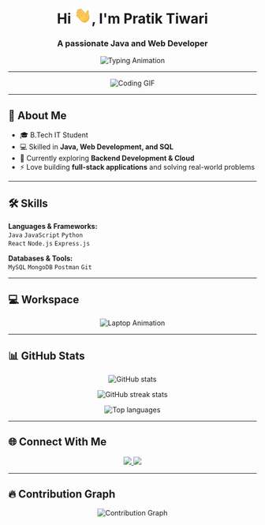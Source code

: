 <h1 align="center">Hi <img src="https://raw.githubusercontent.com/ABSphreak/ABSphreak/master/gifs/Hi.gif" width="35">, I'm Pratik Tiwari</h1>
<h3 align="center">A passionate Java and Web Developer</h3>

<p align="center">
  <img src="https://readme-typing-svg.herokuapp.com?font=Fira+Code&size=22&pause=1000&color=36BCF7&center=true&vCenter=true&width=435&lines=Java+Developer;Full+Stack+Web+Developer;Database+Enthusiast;Always+Learning+New+Things" alt="Typing Animation" />
</p>

---

<p align="center">
  <img src="https://media.giphy.com/media/qgQUggAC3Pfv687qPC/giphy.gif" width="400" alt="Coding GIF" />
</p>

---

## 🚀 About Me  
- 🎓 B.Tech IT Student  
- 💻 Skilled in **Java, Web Development, and SQL**  
- 🌱 Currently exploring **Backend Development & Cloud**  
- ⚡ Love building **full-stack applications** and solving real-world problems  

---

## 🛠️ Skills  

**Languages & Frameworks:**  
`Java` `JavaScript` `Python`  
`React` `Node.js` `Express.js`

**Databases & Tools:**  
`MySQL` `MongoDB` `Postman` `Git`

---

## 💻 Workspace  

<p align="center">
  <img src="https://media.giphy.com/media/iIqmM5tTjmpOB9mpbn/giphy.gif" width="400" alt="Laptop Animation" />
</p>

---

## 📊 GitHub Stats  

<p align="center">
  <img src="https://github-readme-stats.vercel.app/api?username=pratiktiwari001&show_icons=true&theme=tokyonight" alt="GitHub stats" />
</p>

<p align="center">
  <img src="https://github-readme-streak-stats.herokuapp.com/?user=pratiktiwari001&theme=tokyonight" alt="GitHub streak stats" />
</p>

<p align="center">
  <img src="https://github-readme-stats.vercel.app/api/top-langs/?username=pratiktiwari001&layout=compact&theme=tokyonight" alt="Top languages" />
</p>

---

## 🌐 Connect With Me  

<p align="center">
  <a href="https://linkedin.com/in/tiwaripratik222" target="_blank">
    <img src="https://img.shields.io/badge/LinkedIn-%230A66C2.svg?&style=for-the-badge&logo=linkedin&logoColor=white" />
  </a>
  <a href="mailto:tiwaripratik222@gmail.com" target="_blank">
    <img src="https://img.shields.io/badge/Gmail-D14836.svg?&style=for-the-badge&logo=gmail&logoColor=white" />
  </a>
</p>

---

## 🔥 Contribution Graph  

<p align="center">
  <img src="https://github-readme-activity-graph.vercel.app/graph?username=pratiktiwari001&bg_color=0d1117&color=36bcf7&line=36bcf7&point=ffffff&area=true&hide_border=true" alt="Contribution Graph" />
</p>
